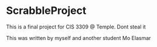 # ScrabbleProject
This is a final project for CIS 3309 @ Temple. Dont steal it 


This was written by myself and another student Mo Elasmar
